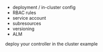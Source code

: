 - deployment / in-cluster config
- RBAC rules
- service account
- subresources
- versioning
- ALM

deploy your controller in the cluster example
